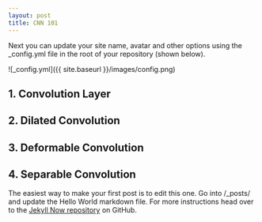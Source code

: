 ```yaml
---
layout: post
title: CNN 101
---
```


Next you can update your site name, avatar and other options using the _config.yml file in the root of your repository (shown below).

![_config.yml]({{ site.baseurl }}/images/config.png)



## 1. Convolution Layer



## 2. Dilated Convolution



## 3. Deformable Convolution



## 4. Separable Convolution





The easiest way to make your first post is to edit this one. Go into /_posts/ and update the Hello World markdown file. For more instructions head over to the [Jekyll Now repository](https://github.com/barryclark/jekyll-now) on GitHub.
